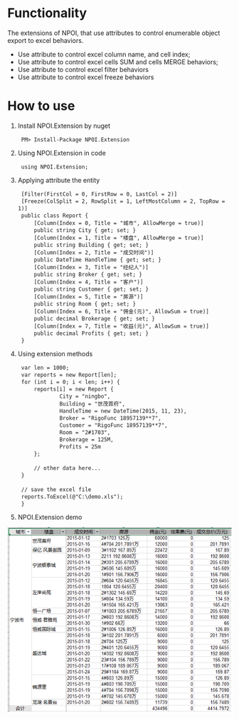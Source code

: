 # Functionality
The extensions of NPOI, that use attributes to control enumerable object export to excel behaviors.
- Use attribute to control excel column name, and cell index; 
- Use attribute to control excel cells SUM and cells MERGE behaviors; 
- Use attribute to control excel filter behaviors 
- Use attribute to control excel freeze behaviors

# How to use
1. Install NPOI.Extension by nuget

        PM> Install-Package NPOI.Extension
	
2. Using NPOI.Extension in code

        using NPOI.Extension;
	
3. Applying attribute the entity

        [Filter(FirstCol = 0, FirstRow = 0, LastCol = 2)]
        [Freeze(ColSplit = 2, RowSplit = 1, LeftMostColumn = 2, TopRow = 1)]
        public class Report {
            [Column(Index = 0, Title = "城市", AllowMerge = true)]
            public string City { get; set; }
            [Column(Index = 1, Title = "楼盘", AllowMerge = true)]
            public string Building { get; set; }
            [Column(Index = 2, Title = "成交时间")]
            public DateTime HandleTime { get; set; }
            [Column(Index = 3, Title = "经纪人")]
            public string Broker { get; set; }
            [Column(Index = 4, Title = "客户")]
            public string Customer { get; set; }
            [Column(Index = 5, Title = "房源")]
            public string Room { get; set; }
            [Column(Index = 6, Title = "佣金(元)", AllowSum = true)]
            public decimal Brokerage { get; set; }
            [Column(Index = 7, Title = "收益(元)", AllowSum = true)]
            public decimal Profits { get; set; }
        }

4. Using extension methods

        var len = 1000;
        var reports = new Report[len];
        for (int i = 0; i < len; i++) {
            reports[i] = new Report {
                    City = "ningbo",
                    Building = "世茂首府",
                    HandleTime = new DateTime(2015, 11, 23),
                    Broker = "RigoFunc 18957139**7",
                    Customer = "RigoFunc 18957139**7",
                    Room = "2#1703",
                    Brokerage = 125M,
                    Profits = 25m
            };

            // other data here...
        }

        // save the excel file
        reports.ToExcel(@"C:\demo.xls");
        }

5. NPOI.Extension demo

![NPOI.Extension demo](images/demo.PNG)
